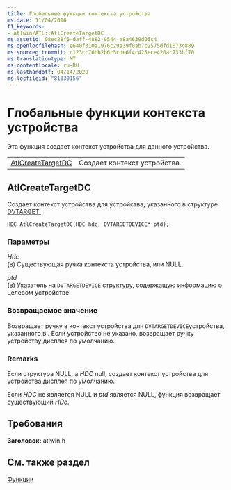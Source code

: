 ```yaml
---
title: Глобальные функции контекста устройства
ms.date: 11/04/2016
f1_keywords:
- atlwin/ATL::AtlCreateTargetDC
ms.assetid: 08ec28f6-daff-4882-9544-e8a4639d05c4
ms.openlocfilehash: e640f310a1976c29a39f0ab7c2575dfd1073c889
ms.sourcegitcommit: c123cc76bb2b6c5cde6f4c425ece420ac733bf70
ms.translationtype: MT
ms.contentlocale: ru-RU
ms.lasthandoff: 04/14/2020
ms.locfileid: "81330156"
---
```

# <a name="device-context-global-functions"></a>Глобальные функции контекста устройства

Эта функция создает контекст устройства для данного устройства.

|||
|-|-|
|[AtlCreateTargetDC](#atlcreatetargetdc)|Создает контекст устройства.|

## <a name="atlcreatetargetdc"></a><a name="atlcreatetargetdc"></a>AtlCreateTargetDC

Создает контекст устройства для устройства, указанного в структуре [DVTARGET.](/windows/win32/api/objidl/ns-objidl-dvtargetdevice)

```
HDC AtlCreateTargetDC(HDC hdc, DVTARGETDEVICE* ptd);
```

### <a name="parameters"></a>Параметры

*Hdc*<br/>
(в) Существующая ручка контекста устройства, или NULL.

*ptd*<br/>
(в) Указатель на `DVTARGETDEVICE` структуру, содержащую информацию о целевом устройстве.

### <a name="return-value"></a>Возвращаемое значение

Возвращает ручку в контекст устройства для `DVTARGETDEVICE`устройства, указанного в . Если устройство не указано, возвращает ручку устройству дисплея по умолчанию.

### <a name="remarks"></a>Remarks

Если структура NULL, а *HDC* null, создает контекст устройства для устройства дисплея по умолчанию.

Если *HDC* не является NULL и *ptd* является NULL, функция возвращает существующий *HDc*.

## <a name="requirements"></a>Требования

**Заголовок:** atlwin.h

## <a name="see-also"></a>См. также раздел

[Функции](../../atl/reference/atl-functions.md)
